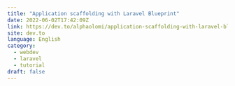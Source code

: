 ```yaml
---
title: "Application scaffolding with Laravel Blueprint"
date: 2022-06-02T17:42:09Z
link: https://dev.to/alphaolomi/application-scaffolding-with-laravel-blueprint-2f96?utm_medium=RSS&utm_source=news.12bit.vn
site: dev.to
language: English
category:
  - webdev
  - laravel
  - tutorial
draft: false
---
```

